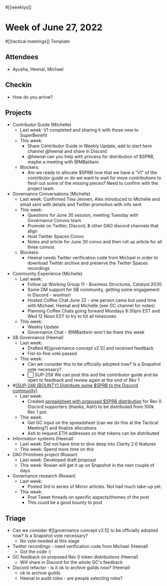 #[[weeklys]] 
# Week of June 27, 2022
#[[tactical meetings]] Template
## Attendees
- Ayusha, Heenal, Michael

## Checkin
- How do you arrive?

## Projects
- Contributor Guide (Michelle)
	- Last week: V1 completed and sharing it with those new to SuperBenefit
	- This week:
		- Share Contributor Guide in Weekly Update, add to start here channel @heenal and share in Discord
		- @heenal can you help with process for distribution of $SPRB, maybe a meeting with @MBaldwin 
	- Blockers: 
		- Are we ready to allocate $SPRB now that we have a "v1" of the contributor guide or do we want to wait for more contributions to flesh out some of the missing pieces? Need to confirm with the project team.
- Governance Conversations (Michelle)
	- Last week: Confirmed Tina Jennen, Alex introduced to Michelle and email sent with details and Twitter promotion with info sent
	- This week: 
		- Questions for June 30 session, meeting Tuesday with Governance Convos team
		- Promote on Twitter, Discord, & other DAO discord channels that align
		- Host Twitter Spaces Convo
		- Notes and article for June 30 convo  and then roll up article for all three convos
	- Blockers: 
		- Heenal needs Twitter verification code from Michael in order to download Twitter archive and preserve the Twitter Spaces recordings
- Community Experience (Michelle)
	- Last week:
		- Follow up Working Group 11 - Business Structures, Catalyst 2030
		- Some DM support for SB community, getting some engagement in Discord - woohoo!
		- Hosted Coffee Chat June 22 - one person came but used time with Michael, Heenal and Michelle (see GC channel for notes)
		- Planning Coffee Chats going forward Mondays 8:30pm EST and Wed 12 Noon EST to try to hit all timezones
	- This week:
		- Weekly Update
		- Governance Chat - @MBaldwin won't be there this week
- SB Governance (Heenal)
	- Last week:
		- Drafted #[[governance concept v2.1]] and received feedback
		- Fist-to-five vote passed
	- This week:
		- Can we consider this to be officially adopted now? Is a Snapshot vote necessary?
		- ⬜️ SUP-258 We can post this and the contributor guide and be open to feedback and review again at the end of Rev 1 
- #[[SUP-246 [BOUNTY] Distribute some $SPRB to the Discord community]](Heenal)
	- Last week:
		- Created [spreadsheet with proposed $SPRB distribution](https://docs.google.com/spreadsheets/d/1woeSHgViAYAxzIqYUQIz9cdPBR4J8vro5EGfM4OY1yU/edit#gid=0) for Rev 0 Discord supporters (thanks, Ash!) to be distributed from 100k Rev 1 pot.
	- This week:
		- Get GC input on the spreadsheet (can we do this at the Tactical Meeting?) and finalize allocations
		- Ash to request ETH addresses so that tokens can be distributed
- Information systems (Heenal)
	- Last week: Did not have time to dive deep into Clarity 2.0 features
	- This week: Spend more time on this 
- DAO Primitives project (Rowan)
	- Last week: Developed draft proposal
	- This week: Rowan will get it up on Snapshot in the next couple of days
- Governance research (Rowan)
	- Last week:
		- Posted 3rd in series of Mirror articles. Not had much take-up yet.
	- This week:
		- Post Tweet threads on specific aspects/themes of the post
		- This could be a good bounty to post

## Triage
- Can we consider #[[governance concept v2.1]] to be officially adopted now? Is a Snapshot vote necessary?
	- No vote needed at this stage
- Twitter recordings - need verification code from Michael (Heenal)
	- Got the code :)
- GC feedback on proposed Rev 0 token distributions (Heenal)
	- Will share in Discord for the whole GC's feedback
- Discord refactor - is it ok to archive guilds now? (Heenal)
	- ok to archive guilds
	- Heenal to audit roles - are people selecting roles?

